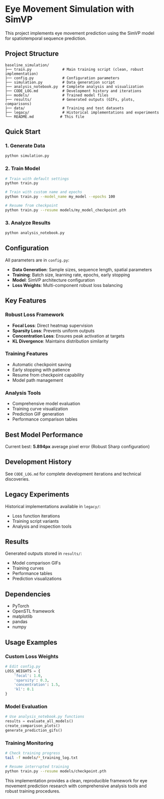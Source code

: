 # Eye Movement Simulation with SimVP

This project implements eye movement prediction using the SimVP model for spatiotemporal sequence prediction.

## Project Structure

```
baseline_simulation/
├── train.py              # Main training script (clean, robust implementation)
├── config.py             # Configuration parameters
├── simulation.py         # Data generation script
├── analysis_notebook.py  # Complete analysis and visualization
├── CODE_LOG.md           # Development history and iterations
├── models/               # Trained model files
├── results/              # Generated outputs (GIFs, plots, comparisons)
├── data/                 # Training and test datasets
├── legacy/               # Historical implementations and experiments
└── README.md            # This file
```

## Quick Start

### 1. Generate Data
```bash
python simulation.py
```

### 2. Train Model
```bash
# Train with default settings
python train.py

# Train with custom name and epochs
python train.py --model_name my_model --epochs 100

# Resume from checkpoint
python train.py --resume models/my_model_checkpoint.pth
```

### 3. Analyze Results
```bash
python analysis_notebook.py
```

## Configuration

All parameters are in `config.py`:

- **Data Generation**: Sample sizes, sequence length, spatial parameters
- **Training**: Batch size, learning rate, epochs, early stopping
- **Model**: SimVP architecture configuration
- **Loss Weights**: Multi-component robust loss balancing

## Key Features

### Robust Loss Framework
- **Focal Loss**: Direct heatmap supervision
- **Sparsity Loss**: Prevents uniform outputs
- **Concentration Loss**: Ensures peak activation at targets
- **KL Divergence**: Maintains distribution similarity

### Training Features
- Automatic checkpoint saving
- Early stopping with patience
- Resume from checkpoint capability
- Model path management

### Analysis Tools
- Comprehensive model evaluation
- Training curve visualization
- Prediction GIF generation
- Performance comparison tables

## Best Model Performance

Current best: **5.894px** average pixel error (Robust Sharp configuration)

## Development History

See `CODE_LOG.md` for complete development iterations and technical discoveries.

## Legacy Experiments

Historical implementations available in `legacy/`:
- Loss function iterations
- Training script variants
- Analysis and inspection tools

## Results

Generated outputs stored in `results/`:
- Model comparison GIFs
- Training curves
- Performance tables
- Prediction visualizations

## Dependencies

- PyTorch
- OpenSTL framework
- matplotlib
- pandas
- numpy

## Usage Examples

### Custom Loss Weights
```python
# Edit config.py
LOSS_WEIGHTS = {
    'focal': 1.0,
    'sparsity': 0.3,
    'concentration': 1.5,
    'kl': 0.1
}
```

### Model Evaluation
```python
# Use analysis_notebook.py functions
results = evaluate_all_models()
create_comparison_plots()
generate_prediction_gifs()
```

### Training Monitoring
```bash
# Check training progress
tail -f models/*_training_log.txt

# Resume interrupted training
python train.py --resume models/checkpoint.pth
```

This implementation provides a clean, reproducible framework for eye movement prediction research with comprehensive analysis tools and robust training procedures. 